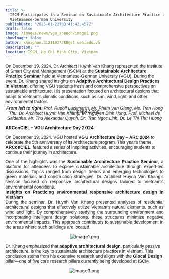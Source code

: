 ```yaml
---
title: >-
  ISCM Participates in a Seminar on Sustainable Architecture Practice at
  Vietnamese-German University
publishDate: "2025-01-22T03:41:42.457Z"
draft: false
image: /images/news/vgu_speech/image1.png
showImage: false
author: khoipham.31211027588@st.ueh.edu.vn
description: ""
location: ISCM, Ho Chi Minh City, Vietnam
---
```


<p><span style="font-family: Barlow, sans-serif">On December 19, 2024, Dr. Architect Huynh Van Khang represented the Institute of Smart City and Management (ISCM) at the <strong>Sustainable Architecture Practice Seminar</strong> held at Vietnamese-German University (VGU). During the event, Dr. Khang shared insights on <strong>Adaptive Architectural Design Practices in Vietnam</strong>, offering VGU students fresh and comprehensive perspectives on sustainable architecture. His presentation focused on architectural designs that adapt to Vietnam's climatic conditions, such as sun, wind, light, and other environmental factors.</span></p><figure class="w-100" style="display: flex; flex-direction: column; align-items: center; justify-content: center;"><img src="/images/news/vgu_speech/image2.png" alt="image2.png" title="image2.png" class="w-[80%]"></figure><p style="text-align: center; margin-top: -40px"><span style="font-family: Barlow, sans-serif"><strong><em>From left to right</em></strong><em>: Prof. Rudolf Luckmann, Mr. Pham Van Giang, Ms. Tran Hong Thu, Dr. Architect Huynh Van Khang, Dr. Nguyen Dinh Hung, Prof. Michael de Saldanha, Mr. Thu Alexander Quynh, Dr. Tran Ngoc Linh, Dr. Le Thi Thu Huong</em></span></p><p><strong>ARConCIEL – VGU Architecture Day 2024</strong></p><p><span style="font-family: Barlow, sans-serif">On December 19, 2024, VGU hosted <strong>VGU Architecture Day – ARC 2024</strong> to celebrate the 5th anniversary of its Architecture program. This year's theme, <strong>ARConCIEL</strong>, featured a series of inspiring activities, encouraging students to continue their journey in architecture.</span></p><p style="text-align: justify"><span style="font-family: Barlow, sans-serif">One of the highlights was the <strong>Sustainable Architecture Practice Seminar</strong>, a platform for attendees to explore sustainable architecture through expert-led discussions. Topics ranged from design trends and emerging technologies to green materials and construction strategies. Dr. Architect Huynh Van Khang’s session focused on responsive architectural designs tailored to Vietnam's environmental conditions.</span><br><span style="font-family: Barlow, sans-serif"><strong>Insights on Practicing environmental responsive architecture design in VietNam</strong></span><br><span style="font-family: Barlow, sans-serif">During the seminar, Dr. Huynh Van Khang presented analyses of residential architectural designs that effectively utilize Vietnam’s natural elements, such as wind and light. By comprehensively studying the surrounding environment and incorporating intelligent design solutions, these structures minimize negative environmental impacts. This approach contributes to sustainable development in the areas where such buildings are located.</span></p><figure class="w-100" style="display: flex; flex-direction: column; align-items: center; justify-content: center;"><img src="/images/news/vgu_speech/image1.png" alt="image1.png" title="image1.png" class="w-[80%]"></figure><p><span style="font-family: Barlow, sans-serif">Dr. Khang emphasized that <strong>adaptive architectural design</strong>, particularly passive architecture, is the key to sustainable architecture practices in Vietnam. This conclusion stems from his extensive research and aligns with the <strong>Glocal Design</strong> pillar—one of five core research pillars currently being developed at ISCM.</span></p><figure class="w-100" style="display: flex; flex-direction: column; align-items: center; justify-content: center;"><img src="/images/news/vgu_speech/image3.png" alt="image3.png" title="image3.png" class="w-[80%]"></figure>
